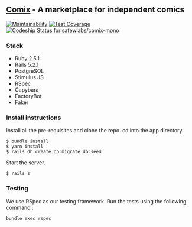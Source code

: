 ## [Comix](https://comix.life) - A marketplace for independent comics

[![Maintainability](https://api.codeclimate.com/v1/badges/1482d87626eec74e1697/maintainability)](https://codeclimate.com/github/safewlabs/comix-mono/maintainability)
[![Test Coverage](https://api.codeclimate.com/v1/badges/1482d87626eec74e1697/test_coverage)](https://codeclimate.com/github/safewlabs/comix-mono/test_coverage)
[ ![Codeship Status for safewlabs/comix-mono](https://app.codeship.com/projects/1b9be7e0-a50e-0135-16d4-669675cbf703/status?branch=new-app)](https://app.codeship.com/projects/255140)

### Stack

* Ruby 2.5.1
* Rails 5.2.1
* PostgreSQL
* Stimulus JS
* RSpec
* Capybara
* FactoryBot
* Faker

### Install instructions

Install all the pre-requisites and clone the repo. cd into the app directory.

```shell
$ bundle install
$ yarn install
$ rails db:create db:migrate db:seed
```

Start the server.

```shell
$ rails s
```

### Testing

We use RSpec as our testing framework. Run the tests using the following command :

```
bundle exec rspec
```